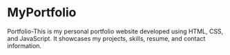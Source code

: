 # MyPortfolio
Portfolio-This is my personal portfolio website developed using HTML, CSS, and JavaScript. It showcases my projects, skills, resume, and contact information.
